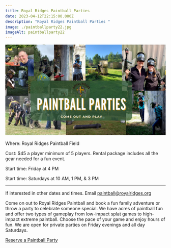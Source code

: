 ```yaml
---
title: Royal Ridges Paintball Parties
date: 2023-04-12T22:15:00.000Z
description: "Royal Ridges Paintball Parties "
image: ./paintballparty22.jpg
imageAlt: paintballparty22
---
```

![paintballparty22](paintballparty22.jpg "paintballparty22")

<div className="text-center">
<p className="my-2"><span className="font-semibold">Where:&nbsp;</span>Royal Ridges Paintball Field</p>
<p className="mb-2"><span className="font-semibold">Cost:&nbsp;</span>$45 a player minimum of 5 players. Rental package includes all the gear needed for a fun event.</p>
<p className="mb-2"><span className="font-semibold">Start time:&nbsp;</span>Friday at 4 PM</p>
<p className="mb-2"><span className="font-semibold">Start time:&nbsp;</span>Saturdays at 10 AM, 1 PM, & 3 PM</p>
<hr />   
</div>

<p className="my-4">If interested in other dates and times. Email <a href="mailto:paintball@royalridges.org" className="text-green-200 hover:text-indigo-400 hover:underline">paintball@royalridges.org</a></p>

Come on out to Royal Ridges Paintball and book a fun family adventure or throw a party to celebrate someone special. We have acres of paintball fun and offer two types of gameplay from low-impact splat games to high-impact extreme paintball. Choose the pace of your game and enjoy hours of fun. We are open for private parties on Friday evenings and all day Saturdays.

<div className='text-center mt-4'>
    <a 
        href='https://www.ultracamp.com/info/upcomingSessions.aspx?idCamp=1145&campCode=151&lnkCategory=Paintball+Party'
        className='text-green-200 hover:text-indigo-400 hover:underline font-cursive text-2xl'
        target='_blank' 
        rel='noopener noreferrer'
    >Reserve a Paintball Party</a>
</div>